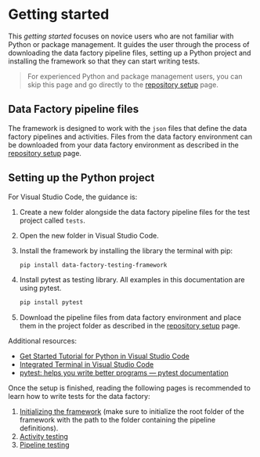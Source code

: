 # Getting started

This _getting started_ focuses on novice users who are not familiar with Python or package management. It guides the user through the process of downloading the data factory pipeline files, setting up a Python project and installing the framework so that they can start writing tests.

>For experienced Python and package management users, you can skip this page and go directly to the [repository setup](repository_setup.md) page.

## Data Factory pipeline files

The framework is designed to work with the `json` files that define the data factory pipelines and activities. Files from the data factory environment can be downloaded from your data factory environment as described in the [repository setup](repository_setup.md) page.

## Setting up the Python project

For Visual Studio Code, the guidance is:

1. Create a new folder alongside the data factory pipeline files for the test project called `tests`.
2. Open the new folder in Visual Studio Code.
3. Install the framework by installing the library the terminal with pip:

   ```bash
   pip install data-factory-testing-framework
   ```

4. Install pytest as testing library. All examples in this documentation are using pytest.

   ```bash
   pip install pytest
   ```

5. Download the pipeline files from data factory environment and place them in the project folder as described in the [repository setup](repository_setup.md) page.

Additional resources:

* [Get Started Tutorial for Python in Visual Studio Code](https://code.visualstudio.com/docs/python/python-tutorial)
* [Integrated Terminal in Visual Studio Code](https://code.visualstudio.com/docs/terminal/basics)
* [pytest: helps you write better programs — pytest documentation](https://docs.pytest.org/en/7.4.x/)

Once the setup is finished, reading the following pages is recommended to learn how to write tests for the data factory:

1. [Initializing the framework](installing_and_initializing_framework.md) (make sure to initialize the root folder of the framework with the path to the folder containing the pipeline definitions).
2. [Activity testing](activity_testing.md)
3. [Pipeline testing](pipeline_testing.md)
